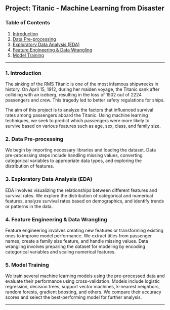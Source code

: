 ## Project: Titanic - Machine Learning from Disaster

### Table of Contents

1. [Introduction](#introduction)
2. [Data Pre-processing](#data-pre-processing)
3. [Exploratory Data Analysis (EDA)](#eda)
4. [Feature Engineering & Data Wrangling](#feature-engineering-and-data-wrangling)
5. [Model Training](#model-training)

---

### 1. Introduction <a id="introduction"></a>

The sinking of the RMS Titanic is one of the most infamous shipwrecks in history. On April 15, 1912, during her maiden voyage, the Titanic sank after colliding with an iceberg, resulting in the loss of 1502 out of 2224 passengers and crew. This tragedy led to better safety regulations for ships.

The aim of this project is to analyze the factors that influenced survival rates among passengers aboard the Titanic. Using machine learning techniques, we seek to predict which passengers were more likely to survive based on various features such as age, sex, class, and family size.

### 2. Data Pre-processing <a id="data-pre-processing"></a>

We begin by importing necessary libraries and loading the dataset. Data pre-processing steps include handling missing values, converting categorical variables to appropriate data types, and exploring the distribution of features.

### 3. Exploratory Data Analysis (EDA) <a id="eda"></a>

EDA involves visualizing the relationships between different features and survival rates. We explore the distribution of categorical and numerical features, analyze survival rates based on demographics, and identify trends or patterns in the data.

### 4. Feature Engineering & Data Wrangling <a id="feature-engineering-and-data-wrangling"></a>

Feature engineering involves creating new features or transforming existing ones to improve model performance. We extract titles from passenger names, create a family size feature, and handle missing values. Data wrangling involves preparing the dataset for modeling by encoding categorical variables and scaling numerical features.

### 5. Model Training <a id="model-training"></a>

We train several machine learning models using the pre-processed data and evaluate their performance using cross-validation. Models include logistic regression, decision trees, support vector machines, k-nearest neighbors, random forests, gradient boosting, and others. We compare their accuracy scores and select the best-performing model for further analysis.

---

